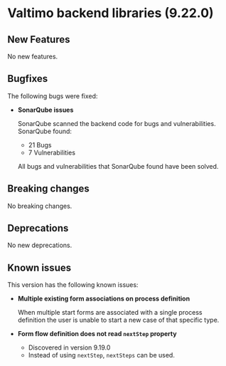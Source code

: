 # Valtimo backend libraries (9.22.0)

## New Features

No new features.

## Bugfixes

The following bugs were fixed:

*   **SonarQube issues**

    SonarQube scanned the backend code for bugs and vulnerabilities. SonarQube found:

    * 21 Bugs
    * 7 Vulnerabilities

    All bugs and vulnerabilities that SonarQube found have been solved.

## Breaking changes

No breaking changes.

## Deprecations

No new deprecations.

## Known issues

This version has the following known issues:

*   **Multiple existing form associations on process definition**

    When multiple start forms are associated with a single process definition the user is unable to start a new case of that specific type.
* **Form flow definition does not read `nextStep` property**
  * Discovered in version 9.19.0
  * Instead of using `nextStep`, `nextSteps` can be used.

